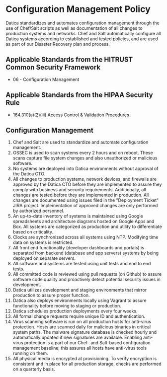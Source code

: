 # Configuration Management Policy

Datica standardizes and automates configuration management through the use of Chef/Salt scripts as well as documentation of all changes to production systems and networks. Chef and Salt automatically configure all Datica systems according to established and tested policies, and are used as part of our Disaster Recovery plan and process.

## Applicable Standards from the HITRUST Common Security Framework

* 06 - Configuration Management

## Applicable Standards from the HIPAA Security Rule

* 164.310(a)(2)(iii) Access Control & Validation Procedures

## Configuration Management

1. Chef and Salt are used to standardize and automate configuration management.
2. OSSEC is used to scan systems every 2 hours and on reboot. These scans capture file system changes and also unauthorized or malicious software.
3. No systems are deployed into Datica environments without approval of the Datica CTO.
4. All changes to production systems, network devices, and firewalls are approved by the Datica CTO before they are implemented to assure they comply with business and security requirements. Additionally, all changes are tested before they are implemented in production. All changes are documented using issues filed in the "Deployment Ticket" JIRA project. Implementation of approved changes are only performed by authorized personnel.
5. An up-to-date inventory of systems is maintained using Google spreadsheets and architecture diagrams hosted on Google Apps and Box. All systems are categorized as production and utility to differentiate based on criticality.
6. Clocks are synchronized across all systems using NTP. Modifying time data on systems is restricted.
7. All front end functionality (developer dashboards and portals) is separated from backend (database and app servers) systems by being deployed on separate servers.
8. All software and systems are tested using unit tests and end to end tests.
9. All committed code is reviewed using pull requests (on Github) to assure software code quality and proactively detect potential security issues in development.
10. Datica utilizes development and staging environments that mirror production to assure proper function.
11. Datica also deploys environments locally using Vagrant to assure functionality before moving to staging or production.
12. Datica schedules production deployments every four weeks.
13. All formal change requests require unique ID and authentication.
14. Virus scanning software is run on all production hosts for anti-virus protection. Hosts are scanned daily for malicious binaries in critical system paths. The malware signature database is checked hourly and automatically updated if new signatures are available. Enabling anti-virus protection is a part of our Chef- and Salt-based configuration management baseline; this assures all hosts have anti-virus tools running on them.
15. All physical media is encrypted at provisioning. To verify encryption is consistent and in place for all production storage, checks are performed on a quarterly basis.
